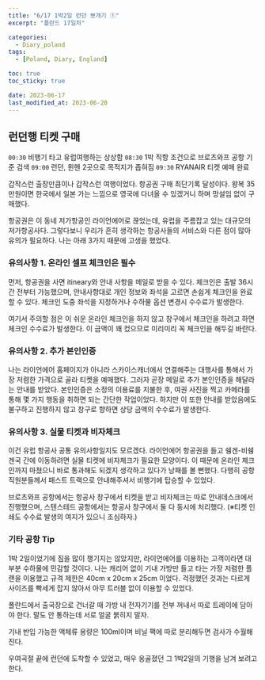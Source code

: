 ```yaml
---
title: "6/17 1박2일 런던 뽀개기 ①"
excerpt: "폴란드 17일차"

categories:
  - Diary_poland
tags:
  - [Poland, Diary, England]

toc: true
toc_sticky: true

date: 2023-06-17
last_modified_at: 2023-06-20
---
```


## 런던행 티켓 구매

`00:30` 비행기 타고 유럽여행하는 상상함
`08:30` 1박 직항 조건으로 브로츠와프 공항 기준 검색
`09:00` 런던, 뮌헨 2곳으로 목적지가 좁혀짐
`09:30` RYANAIR 티켓 예매 완료

갑작스런 출장만큼이나 갑작스런 여행이었다. 항공권 구매 최단기록 달성이다. 왕복 35만원이면 한국에서 일본 가는 느낌으로 영국에 다녀올 수 있겠거니 하며 망설임 없이 구매했다.

항공권은 이 동네 저가항공인 라이언에어로 끊었는데, 유럽을 주름잡고 있는 대규모의 저가항공사다. 그렇다보니 우리가 흔히 생각하는 항공사들의 서비스와 다른 점이 많아 유의가 필요하다. 나는 아래 3가지 때문에 고생을 했었다.

### 유의사항 1. 온라인 셀프 체크인은 필수

먼저, 항공권을 사면 itineary와 안내 사항을 메일로 받을 수 있다. 체크인은 출발 36시간 전부터 가능했으며, 안내사항대로 개인 정보와 좌석을 고르면 손쉽게 체크인을 완료할 수 있다. 체크인 도중 좌석을 지정하거나 수하물 옵션 변경시 수수료가 발생한다.

여기서 주의할 점은 이 쉬운 온라인 체크인을 하지 않고 창구에서 체크인을 하려고 하면 체크인 수수료가 발생한다. 이 금액이 꽤 컸으므로 미리미리 꼭 체크인을 해두길 바란다.

### 유의사항 2. 추가 본인인증

나는 라이언에어 홈페이지가 아니라 스카이스캐너에서 연결해주는 대행사를 통해서 가장 저렴한 가격으로 골라 티켓을 예매했다. 그러자 곧장 메일로 추가 본인인증을 해달라는 안내를 받았다. 본인인증은 소정의 이용료를 지불한 후, 여권 사진을 찍고 카메라를 통해 몇 가지 행동을 취하면 되는 간단한 작업이었다. 하지만 이 또한 안내를 받았음에도 불구하고 진행하지 않고 창구로 향하면 상당 금액의 수수료가 발생한다.

### 유의사항 3. 실물 티켓과 비자체크

이건 유럽 항공사 공통 유의사항일지도 모르겠다. 라이언에어 항공권을 들고 쉥겐-비쉥겐국 간에 이동하려면 실물 티켓에 비자체크가 필요한 모양이다. 이 때문에 온라인 체크인까지 마쳤으니 바로 통과해도 되겠지 생각하고 있다가 낭패를 볼 뻔했다. 다행히 공항 직원분들께서 패스트 트랙으로 안내해주셔서 비행기에 탑승할 수 있었다.

브로츠와프 공항에서는 항공사 창구에서 티켓을 받고 비자체크는 따로 안내데스크에서 진행했으며, 스텐스테드 공항에서는 항공사 창구에서 둘 다 동시에 처리했다. (※티켓 인쇄도 수수료 발생의 여지가 있으니 조심하자.)

### 기타 공항 Tip

1박 2일이었기에 짐을 많이 챙기지는 않았지만, 라이언에어를 이용하는 고객이라면 대부분 수하물에 민감할 것이다. 나는 캐리어 없이 기내 가방만 들고 타는 가장 저렴한 플랜을 이용했고 규격 제한은 40cm x 20cm x 25cm 이었다. 걱정했던 것과는 다르게 사이즈를 빡세게 잡지 않아서 아무 트러블 없이 이용할 수 있었다.

폴란드에서 출국장으로 건너갈 때 가방 내 전자기기를 전부 꺼내서 따로 트레이에 담아야 한다. 말도 안 통하는데 서로 얼굴 붉히지 말자.

기내 반입 가능한 액체류 용량은 100ml이며 비닐 팩에 따로 분리해두면 검사가 수월해진다.

<!-- <p align="center">
<img src="https://drive.google.com/uc?id=17Zy402H2JCDxJSQNGYdD3usmiGj_BG1C" width="45%">
</p> -->

우여곡절 끝에 런던에 도착할 수 있었고, 매우 옹골졌던 그 1박2일의 기행을 남겨 보려고 한다.
